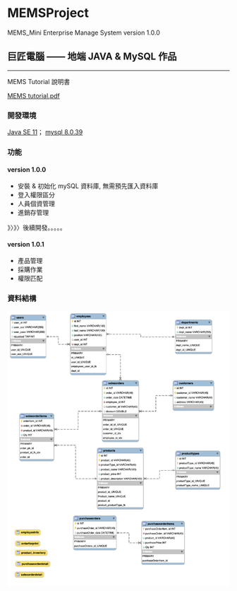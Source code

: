 # MEMSProject
MEMS_Mini Enterprise Manage System
version 1.0.0
## 巨匠電腦 —— 地端 JAVA & MySQL 作品

<hr>
MEMS Tutorial 說明書

[MEMS tutorial.pdf](https://github.com/DannyTan8x/MEMSProject/blob/e654ca94ac699a6fb8cb61cc87d5e0cb60394d69/MEMS%20tutorial.pdf) 

### 開發環境
[Java SE 11](https://www.oracle.com/tw/java/technologies/javase/jdk11-archive-downloads.html)；
[mysql 8.0.39](https://dev.mysql.com/downloads/mysql/)

### 功能
#### version 1.0.0
<ul type="disk">
<li> 安裝 & 初始化 mySQL 資料庫, 無需預先匯入資料庫</li>
<li> 登入權限區分 </li>
<li> 人員個資管理 </li>
<li> 進銷存管理 </li>
</ul>




》〉》〉後續開發。。。。。
#### version 1.0.1 
<ul>
  <li>產品管理</li>
  <li>採購作業</li>
  <li>權限匹配</li>
</ul>


### 資料結構

![DB 結構](https://github.com/DannyTan8x/MEMSProject/blob/42b3ac3e127f0050e2cf91e15e916ae425b37f60/mySQL_DataBase/EER%20Diagram.png "mySQL structure")

